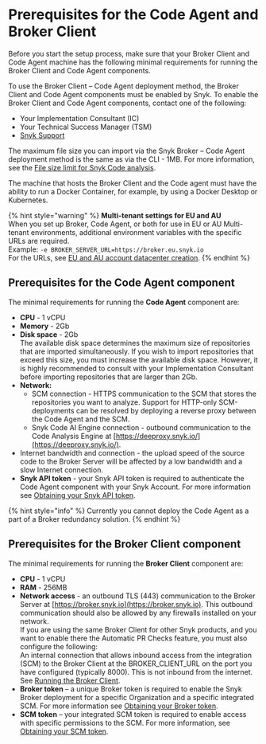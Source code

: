 # Prerequisites for the Code Agent and Broker Client

Before you start the setup process, make sure that your Broker Client and Code Agent machine has the following minimal requirements for running the Broker Client and Code Agent components.

To use the Broker Client – Code Agent deployment method, the Broker Client and Code Agent components must be enabled by Snyk. To enable the Broker Client and Code Agent components, contact one of the following:

* Your Implementation Consultant (IC)
* Your Technical Success Manager (TSM)
* [Snyk Support](https://support.snyk.io/hc/en-us)

The maximum file size you can import via the Snyk Broker – Code Agent deployment method is the same as via the CLI - 1MB. For more information, see the [File size limit for Snyk Code analysis](https://docs.snyk.io/scan-applications/supported-languages-and-frameworks/introduction-to-snyk-supported-languages-and-frameworks#file-size-limit-for-snyk-code-analysis).

The machine that hosts the Broker Client and the Code agent must have the ability to run a Docker Container, for example, by using a Docker Desktop or Kubernetes.

{% hint style="warning" %}
**Multi-tenant settings for EU and AU**\
When you set up Broker, Code Agent, or both for use in EU or AU Multi-tenant environments, additional environment variables with the specific URLs are required.\
Example: `-e BROKER_SERVER_URL=https://broker.eu.snyk.io`\
For the URLs, see [EU and AU account datacenter creation](https://docs.snyk.io/snyk-processes/data-residency-at-snyk#eu-and-au-datacenter-account-creation).
{% endhint %}

## Prerequisites for the Code Agent component

The minimal requirements for running the **Code Agent** component are:

* **CPU** - 1 vCPU
* **Memory** - 2Gb
* **Disk space** - 2Gb\
  The available disk space determines the maximum size of repositories that are imported simultaneously. If you wish to import repositories that exceed this size, you must increase the available disk space. However, it is highly recommended to consult with your Implementation Consultant before importing repositories that are larger than 2Gb.
* **Network:**
  * SCM connection - HTTPS communication to the SCM that stores the repositories you want to analyze. Support for HTTP-only SCM-deployments can be resolved by deploying a reverse proxy between the Code Agent and the SCM.
  * Snyk Code AI Engine connection - outbound communication to the Code Analysis Engine at [https://deeproxy.snyk.io/](https://deeproxy.snyk.io/).
* Internet bandwidth and connection - the upload speed of the source code to the Broker Server will be affected by a low bandwidth and a slow Internet connection.
* **Snyk API token** - your Snyk API token is required to authenticate the Code Agent component with your Snyk Account. For more information see [Obtaining your Snyk API token](../../../getting-started/obtaining-your-snyk-api-token.md).

{% hint style="info" %}
Currently you cannot deploy the Code Agent as a part of a Broker redundancy solution.
{% endhint %}

## Prerequisites for the Broker Client component

The minimal requirements for running the **Broker Client** component are:

* **CPU** - 1 vCPU
* **RAM** - 256MB
* **Network access** - an outbound TLS (443) communication to the Broker Server at [https://broker.snyk.io](https://broker.snyk.io). This outbound communication should also be allowed by any firewalls installed on your network.\
  If you are using the same Broker Client for other Snyk products, and you want to enable there the Automatic PR Checks feature, you must also configure the following:\
  An internal connection that allows inbound access from the integration (SCM) to the Broker Client at the BROKER\_CLIENT\_URL on the port you have configured (typically 8000). This is not inbound from the internet. See [Running the Broker Client](setting-up-the-code-agent-broker-client-deployment/step-5-setting-up-the-broker-client/step-5.2a-running-the-broker-client-without-the-code-snippet-display.md).
* **Broker token** – a unique Broker token is required to enable the Snyk Broker deployment for a specific Organization and a specific integrated SCM. For more information see [Obtaining your Broker token](setting-up-the-code-agent-broker-client-deployment/step-1-obtaining-the-required-tokens-for-the-setup-procedure/obtaining-your-broker-token.md).
* **SCM token** – your integrated SCM token is required to enable access with specific permissions to the SCM. For more information, see [Obtaining your SCM token](setting-up-the-code-agent-broker-client-deployment/step-1-obtaining-the-required-tokens-for-the-setup-procedure/obtaining-your-scm-token.md).
